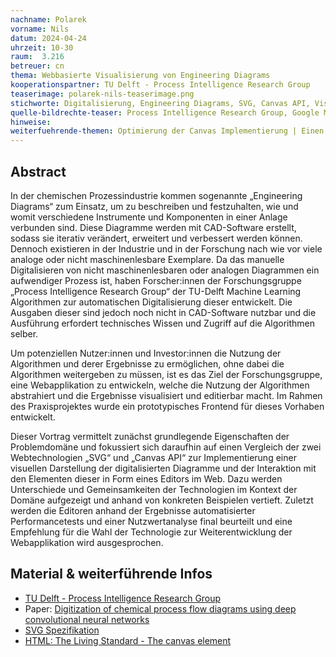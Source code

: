 ```yaml
---
nachname: Polarek
vorname: Nils
datum: 2024-04-24
uhrzeit: 10-30
raum:  3.216
betreuer: cn
thema: Webbasierte Visualisierung von Engineering Diagrams
kooperationspartner: TU Delft - Process Intelligence Research Group
teaserimage: polarek-nils-teaserimage.png
stichworte: Digitalisierung, Engineering Diagrams, SVG, Canvas API, Visualisierung im Web
quelle-bildrechte-teaser: Process Intelligence Research Group, Google Material Icons, Nils Polarek
hinweise:
weiterfuehrende-themen: Optimierung der Canvas Implementierung | Einen generelleren Vergleich zwischen SVG und Canvas API schaffen | Erweiterung der Funktionalitäten des Editors | Designkonzept für die Webapplikation
---
```


## Abstract

In der chemischen Prozessindustrie kommen sogenannte „Engineering Diagrams“ zum Einsatz, um zu beschreiben und festzuhalten, wie und womit verschiedene Instrumente und Komponenten in einer Anlage verbunden sind.
Diese Diagramme werden mit CAD-Software erstellt, sodass sie iterativ verändert, erweitert und verbessert werden können.
Dennoch existieren in der Industrie und in der Forschung nach wie vor viele analoge oder nicht maschinenlesbare Exemplare.
Da das manuelle Digitalisieren von nicht maschinenlesbaren oder analogen Diagrammen ein aufwendiger Prozess ist, haben Forscher:innen der Forschungsgruppe „Process Intelligence Research Group“ der TU-Delft Machine Learning Algorithmen zur automatischen Digitalisierung dieser entwickelt.
Die Ausgaben dieser sind jedoch noch nicht in CAD-Software nutzbar und die Ausführung erfordert technisches Wissen und Zugriff auf die Algorithmen selber.

Um potenziellen Nutzer:innen und Investor:innen die Nutzung der Algorithmen und derer Ergebnisse zu ermöglichen, ohne dabei die Algorithmen weitergeben zu müssen, ist es das Ziel der Forschungsgruppe, eine Webapplikation zu entwickeln, welche die Nutzung der Algorithmen abstrahiert und die Ergebnisse visualisiert und editierbar macht.
Im Rahmen des Praxisprojektes wurde ein prototypisches Frontend für dieses Vorhaben entwickelt.

Dieser Vortrag vermittelt zunächst grundlegende Eigenschaften der Problemdomäne und fokussiert sich daraufhin auf einen Vergleich der zwei Webtechnologien „SVG“ und „Canvas API“ zur Implementierung einer visuellen Darstellung der digitalisierten Diagramme und der Interaktion mit den Elementen dieser in Form eines Editors im Web.
Dazu werden Unterschiede und Gemeinsamkeiten der Technologien im Kontext der Domäne aufgezeigt und anhand von konkreten Beispielen vertieft.
Zuletzt werden die Editoren anhand der Ergebnisse automatisierter Performancetests und einer Nutzwertanalyse final beurteilt und eine Empfehlung für die Wahl der Technologie zur Weiterentwicklung der Webapplikation wird ausgesprochen.

## Material & weiterführende Infos
- [TU Delft - Process Intelligence Research Group](https://www.pi-research.org/)
- Paper: [Digitization of chemical process flow diagrams using deep convolutional neural networks](https://www.sciencedirect.com/science/article/pii/S2772508122000631)
- [SVG Spezifikation](https://www.w3.org/TR/SVG11/Overview.html)
- [HTML: The Living Standard - The canvas element](https://html.spec.whatwg.org/multipage/canvas.html)
